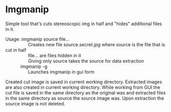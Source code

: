 # Imgmanip

Simple tool that's cuts stereoscopic img in half and "hides" additional files in it.

Usage: imgmanip source file...  
&nbsp;&nbsp;&nbsp;&nbsp;&nbsp;&nbsp;&nbsp;&nbsp;&nbsp;&nbsp;&nbsp;&nbsp;&nbsp;&nbsp;&nbsp;&nbsp;&nbsp;&nbsp;Creates new file source.secret.jpg where source is the file that is cut in half  
&nbsp;&nbsp;&nbsp;&nbsp;&nbsp;&nbsp;&nbsp;&nbsp;&nbsp;&nbsp;&nbsp;&nbsp;&nbsp;&nbsp;&nbsp;&nbsp;&nbsp;&nbsp;file... are files hidden in it  
&nbsp;&nbsp;&nbsp;&nbsp;&nbsp;&nbsp;&nbsp;&nbsp;&nbsp;&nbsp;&nbsp;&nbsp;&nbsp;&nbsp;&nbsp;&nbsp;&nbsp;&nbsp;Giving only source takes the source for data extraction  
&nbsp;&nbsp;&nbsp;&nbsp;&nbsp;&nbsp;&nbsp;&nbsp;&nbsp;&nbsp;&nbsp;&nbsp;imgmanip -g  
&nbsp;&nbsp;&nbsp;&nbsp;&nbsp;&nbsp;&nbsp;&nbsp;&nbsp;&nbsp;&nbsp;&nbsp;&nbsp;&nbsp;&nbsp;&nbsp;&nbsp;&nbsp;Launches imgmanip in gui form 
 
Created cut image is saved in current working directory.
Extracted images are also created in current working directory.
While working from GUI the cut file is saved in the same directory as the original was and extracted files in the same directory as source the source image was.
Upon extraction the source image is not deleted.
